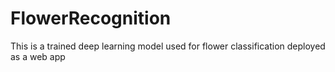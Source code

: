 # FlowerRecognition
This is a trained deep learning model used for flower classification deployed as a web app
